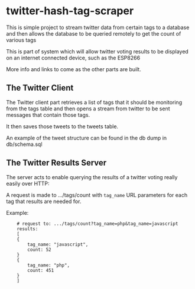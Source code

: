 twitter-hash-tag-scraper
==============

This is simple project to stream twitter data from certain tags to a database and then allows the database to be queried remotely to get the count of various tags

This is part of system which will allow twitter voting results to be displayed on an internet connected device, such as the ESP8266

More info and links to come as the other parts are built.

## The Twitter Client

The Twitter client part retrieves a list of tags that it should be monitoring from the tags table and then opens a stream from twitter to be sent messages that contain those tags.

It then saves those tweets to the tweets table.

An example of the tweet structure can be found in the db dump in db/schema.sql

## The Twitter Results Server

The server acts to enable querying the results of a twitter voting really easily over HTTP:

A request is made to .../tags/count with `tag_name` URL parameters for each tag that results are needed for.

Example:

```
    # request to: .../tags/count?tag_name=php&tag_name=javascript
    results:
    [
    {
        tag_name: "javascript",
        count: 52
    }
    {
        tag_name: "php",
        count: 451
    }
    ]

```
